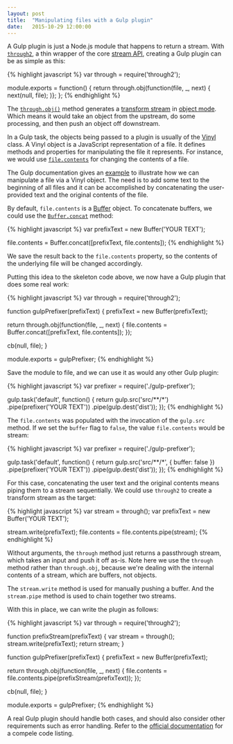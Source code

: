 ```yaml
---
layout: post
title:  "Manipulating files with a Gulp plugin"
date:   2015-10-29 12:00:00
---
```


A Gulp plugin is just a Node.js module that happens to return a stream.
With [`through2`](https://www.npmjs.com/package/through2), a thin
wrapper of the core [stream API](https://nodejs.org/api/stream.html),
creating a Gulp plugin can be as simple as this:

{% highlight javascript %}
var through = require('through2');

module.exports = function() {
  return through.obj(function(file, _, next) {
    next(null, file);
  )};
};
{% endhighlight %}

The [`through.obj()`](https://github.com/rvagg/through2) method
generates a [transform
stream](https://nodejs.org/api/stream.html#stream_class_stream_transform)
in [object mode](https://nodejs.org/api/stream.html#stream_object_mode).
Which means it would take an object from the upstream, do some
processing, and then push an object off downstream.

In a Gulp task, the objects being passed to a plugin is usually of the
[Vinyl](https://www.npmjs.com/package/vinyl) class. A Vinyl object is a
JavaScript representation of a file. It defines methods and properties
for manipulating the file it represents. For instance, we would use
[`file.contents`](https://github.com/gulpjs/vinyl#contents) for changing
the contents of a file.

The Gulp documentation gives an
[example](https://github.com/gulpjs/gulp/blob/a2715207edb284b44921537e4d5901e2be1a482c/docs/writing-a-plugin/guidelines.md#what-does-a-good-plugin-look-like)
to illustrate how we can manipulate a file via a Vinyl object. The need
is to add some text to the beginning of all files and it can be
accomplished by concatenating the user-provided text and the original
contents of the file.

By default, `file.contents` is a
[Buffer](https://nodejs.org/api/buffer.html) object. To concatenate
buffers, we could use the
[`Buffer.concat`](https://nodejs.org/api/buffer.html#buffer_class_method_buffer_concat_list_totallength)
method:

{% highlight javascript %}
var prefixText = new Buffer('YOUR TEXT');

file.contents = Buffer.concat([prefixText, file.contents]);
{% endhighlight %}

We save the result back to the `file.contents` property, so the contents
of the underlying file will be changed accordingly.

Putting this idea to the skeleton code above, we now have a Gulp plugin
that does some real work:

{% highlight javascript %}
var through = require('through2');

function gulpPrefixer(prefixText) {
  prefixText = new Buffer(prefixText);

  return through.obj(function(file, _, next) {
    file.contents = Buffer.concat([prefixText, file.contents]);
  });

  cb(null, file);
}

module.exports = gulpPrefixer;
{% endhighlight %}

Save the module to file, and we can use it as would any other Gulp
plugin:

{% highlight javascript %}
var prefixer = require('./gulp-prefixer');

gulp.task('default', function() {
  return gulp.src('src/**/*')
    .pipe(prefixer('YOUR TEXT'))
    .pipe(gulp.dest('dist'));
});
{% endhighlight %}

The `file.contents` was populated with the invocation of the `gulp.src`
method. If we set the `buffer` flag to `false`, the value
`file.contents` would be stream:

{% highlight javascript %}
var prefixer = require('./gulp-prefixer');

gulp.task('default', function() {
  return gulp.src('src/**/*', { buffer: false })
    .pipe(prefixer('YOUR TEXT'))
    .pipe(gulp.dest('dist'));
});
{% endhighlight %}

For this case, concatenating the user text and the original contents
means piping them to a stream sequentially. We could use `through2` to
create a transform stream as the target:

{% highlight javascript %}
var stream = through();
var prefixText = new Buffer('YOUR TEXT');

stream.write(prefixText);
file.contents = file.contents.pipe(stream);
{% endhighlight %}

Without arguments, the `through` method just returns a passthrough
stream, which takes an input and push it off as-is.  Note here we use
the `through` method rather than `through.obj`, because we're dealing
with the internal contents of a stream, which are buffers, not objects.

The `stream.write` method is used for manually pushing a buffer. And the
`stream.pipe` method is used to chain together two streams.

With this in place, we can write the plugin as follows:

{% highlight javascript %}
var through = require('through2');

function prefixStream(prefixText) {
  var stream = through();
  stream.write(prefixText);
  return stream;
}

function gulpPrefixer(prefixText) {
  prefixText = new Buffer(prefixText);

  return through.obj(function(file, _, next) {
    file.contents = file.contents.pipe(prefixStream(prefixText));
  });

  cb(null, file);
}

module.exports = gulpPrefixer;
{% endhighlight %}

A real Gulp plugin should handle both cases, and should also consider
other requirements such as error handling. Refer to the [official
documentation](https://github.com/gulpjs/gulp/blob/a2715207edb284b44921537e4d5901e2be1a482c/docs/writing-a-plugin/guidelines.md#what-does-a-good-plugin-look-like)
for a compele code listing.
